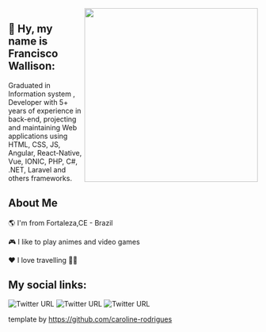 <img align="right" width="350" height="350" src="https://vignette.wikia.nocookie.net/debatesjungle/images/d/d7/Cuphead.gif">


## 👋  Hy, my name is Francisco Wallison:  

Graduated in Information system
, Developer with 5+ years of experience in back-end, projecting and maintaining Web applications using HTML, CSS, JS, Angular, React-Native, Vue, IONIC, PHP, C#, .NET, Laravel and others frameworks.


## About Me

🌎 I'm from Fortaleza,CE - Brazil

🎮 I like to play animes and video games

❤️ I love travelling 🛫🛬



## My social links:

![Twitter URL](https://img.shields.io/twitter/url?color=%2300FFFF&label=linkedin&logo=linkedin&style=for-the-badge&url=https://www.linkedin.com/in/wallison-francisco/)
![Twitter URL](https://img.shields.io/twitter/url?color=%231E90FF&label=Twitter&logo=twitter&style=for-the-badge&url=https://twitter.com/chicowall)
![Twitter URL](https://img.shields.io/twitter/url?color=%23FF1493&label=instagram&logo=instagram&style=for-the-badge&url=https://www.instagram.com/w.allison.sousa/) 


template by https://github.com/caroline-rodrigues


